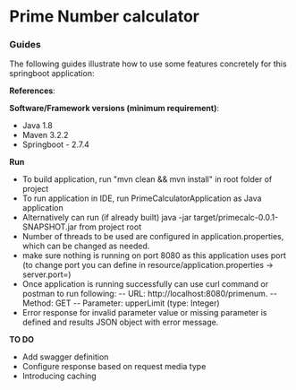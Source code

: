 # Prime Number calculator


### Guides
The following guides illustrate how to use some features concretely for this springboot application:

**References**:

**Software/Framework versions (minimum requirement)**:

* Java 1.8 
* Maven 3.2.2
* Springboot - 2.7.4

**Run**
* To build application, run "mvn clean && mvn install" in root folder of project
* To run application in IDE, run PrimeCalculatorApplication as Java application
* Alternatively can run (if already built) java -jar target/primecalc-0.0.1-SNAPSHOT.jar from project root
* Number of threads to be used are configured in application.properties, which can be changed as needed.
* make sure nothing is running on port 8080 as this application uses port (to change port you can define in resource/application.properties -> server.port=<desired port>)
* Once application is running successfully can use curl command or postman to run following:
 -- URL: http://localhost:8080/primenum.
 -- Method: GET
 -- Parameter: upperLimit (type: Integer)
* Error response for invalid parameter value or missing parameter is defined and results JSON object with error message.

 **TO DO**
 - Add swagger definition 
 - Configure response based on request media type 
 - Introducing caching